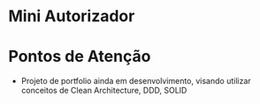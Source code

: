# Mini Autorizador
# Pontos de Atenção

* Projeto de portfolio ainda em desenvolvimento, visando utilizar conceitos de Clean Architecture, DDD, SOLID